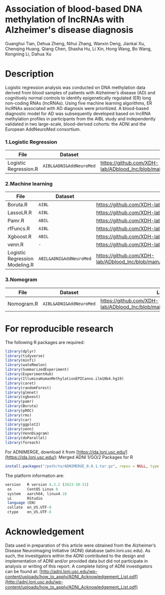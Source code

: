 #  Association of blood-based DNA methylation of lncRNAs with Alzheimer's disease diagnosis

Guanghui Tian, Dehua Zheng, Nihui Zhang, Wanxin Deng, Jiankai Xu, Chenqing Huang, Qiang Chen, Shasha Hu, Li Xin, Hong Wang, Bo Wang, Kongning Li, Dahua Xu


# Description

Logistic regression analysis was conducted on DNA methylation data derived from blood samples of patients with Alzheimer’s disease (AD) and cognitively normal controls to identify epigenetically regulated (ER) long non-coding RNAs (lncRNAs). Using five machine learning algorithms, ER lncRNAs associated with AD diagnosis were prioritized. A blood-based diagnostic model for AD was subsequently developed based on lncRNA methylation profiles in participants from the AIBL study and independently validated in two large-scale, blood-derived cohorts: the ADNI and the European AddNeuroMed consortium.

### 1.Logistic Regression


|File            |Dataset                        |Link                         |
|----------------|-------------------------------|-----------------------------|
|Logistic Regression.R|`AIBL&ADNI&AddNeuroMed`            |      https://github.com/XDH-lab/ADblood_lnc/blob/main/Logistic%20Regression/Logistic%20regression.R    


### 2.Machine learning
|File            |Dataset                        |Link                         |
|----------------|-------------------------------|-----------------------------|
|Boruta.R        |`AIBL`            |https://github.com/XDH-lab/ADblood_lnc/blob/main/ML/Boruta.R|
|LassoLR.R       |`AIBL`            |https://github.com/XDH-lab/ADblood_lnc/blob/main/ML/LassoLR.R|
|Pamr.R          |`ABIL`|https://github.com/XDH-lab/ADblood_lnc/blob/main/ML/Pamr.R|
|rfFuncs.R       |`AIBL`            |https://github.com/XDH-lab/ADblood_lnc/blob/main/ML/rfFuncs.R|
|Xgboost.R       |`ABIL`|https://github.com/XDH-lab/ADblood_lnc/blob/main/ML/Xgboost.R|
|venn.R          |`-`|https://github.com/XDH-lab/ADblood_lnc/blob/main/ML/venn.R|
|Logistic Regression Modeling.R|`ABIL&ADNI&AddNeuroMed`|https://github.com/XDH-lab/ADblood_lnc/blob/main/ML/Logistic%20Regression%20Modeling.R|

### 3.Nomogram
|File            |Dataset                        |Link                         |
|----------------|-------------------------------|-----------------------------|
|Nomogram.R      |`AIBL&ADNI&AddNeuroMed`            |https://github.com/XDH-lab/ADblood_lnc/blob/main/Nomogram/Nomogram.R    





# For reproducible research
The following R packages are required:
```r
library(dplyr)
library(tidyverse)
library(minfi)
library(wateRmelon)
library(SummarizedExperiment)
library(ExperimentHub)
library(IlluminaHumanMethylationEPICanno.ilm10b4.hg19)
library(caret)
library(randomForest)
library(glmnet)
library(xgboost)
library(pamr)
library(Boruta)
library(pROC)
library(rms)
library(car)
library(ggplot2)
library(venn)
library(VennDiagram)
library(doParallel)
library(foreach)
```
For ADNIMERGE, download it from [https://ida.loni.usc.edu/](https://ida.loni.usc.edu/): Merged ADNI 1/GO/2 Packages for R
```r
install.packages("/path/to/ADNIMERGE_0.0.1.tar.gz", repos = NULL, type = "source")
```
The platform information are:
```r
version   R version 4.3.2 (2023-10-31)
 os       CentOS Linux 8          
 system   aarch64, linux4.18​          
 ui       RStudio                     
 language (EN)                        
 collate  en_US.UTF-8                 
 ctype    en_US.UTF-8                 
```
# Acknowledgement
Data used in preparation of this article were obtained from the Alzheimer’s Disease Neuroimaging Initiative (ADNI) database (adni.loni.usc.edu). As such, the investigators within the ADNI contributed to the design and implementation of ADNI and/or provided data but did not participate in analysis or writing of this report. A complete listing of ADNI investigators can be found at: [http://adni.loni.usc.edu/wp-content/uploads/how_to_apply/ADNI_Acknowledgement_List.pdf](http://adni.loni.usc.edu/wp-content/uploads/how_to_apply/ADNI_Acknowledgement_List.pdf)
